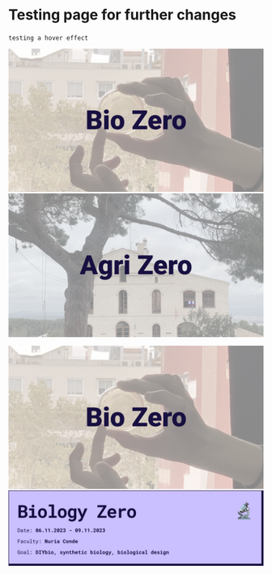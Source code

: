 # Testing page for further changes

`testing a hover effect`

<div style="width=100%">
    <img src="../../images/Tiles/BioZero.png" class="effect"></img>
    <img src="../../images/Tiles/AgriZero.png" class="hide"></img>
</div>

<img src="../../images/Tiles/BioZero.png" class="effect"></img>
![](../../images/Bearbeitet/BioZeroCover.png)
